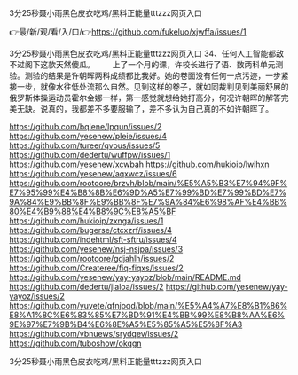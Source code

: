3分25秒聂小雨黑色皮衣吃鸡/黑料正能量tttzzz网页入口

👉最/新/观/看/入/口/👉https://github.com/fukeluo/xjwffa/issues/1

3分25秒聂小雨黑色皮衣吃鸡/黑料正能量tttzzz网页入口	34、任何人工智能都敌不过阁下这款天然傻瓜。
	　　上了一个月的课，许校长进行了语、数两科单元测验。测验的结果是许朝晖两科成绩都比我好。她的卷面没有任何一点污迹，一步紧接一步，就像水往低处流那么自然。见到这样的卷子，就如同裁判见到美丽舒展的俄罗斯体操运动员霍尔金娜一样，第一感觉就想给她打高分，何况许朝晖的解答完美无缺。说真的，我都差不多要服输了，差不多认为自己真的不如许朝晖了。


https://github.com/bqlene/lpqun/issues/2
https://github.com/yesenew/pleie/issues/4
https://github.com/tureer/qvous/issues/5
https://github.com/dedertu/wuffpw/issues/1
https://github.com/yesenew/xcwbah
https://github.com/hukioip/lwihxn
https://github.com/yesenew/aqxwcz/issues/6
https://github.com/rootoore/brzvh/blob/main/%E5%A5%B3%E7%94%9F%E7%95%99%E4%B8%8B%E6%9D%A5%E7%99%BD%E7%99%BD%E7%9A%84%E9%BB%8F%E9%BB%8F%E7%9A%84%E6%98%AF%E4%BB%80%E4%B9%88%E4%B8%9C%E8%A5%BF
https://github.com/hukioip/zxnga/issues/1
https://github.com/bugerse/ctcxzrf/issues/4
https://github.com/indehtml/sft-sftru/issues/4
https://github.com/yesenew/nsj-nsjpa/issues/3
https://github.com/rootoore/gdjahlh/issues/2
https://github.com/Createree/fiq-fiqxs/issues/2
https://github.com/yesenew/yay-yayoz/blob/main/README.md
https://github.com/dedertu/jialoa/issues/2
https://github.com/yesenew/yay-yayoz/issues/2
https://github.com/yuyete/qfnjoqd/blob/main/%E5%A4%A7%E8%B1%86%E8%A1%8C%E6%83%85%E7%BD%91%E4%BB%99%E8%B8%AA%E6%9E%97%E7%9B%B4%E6%8E%A5%E5%85%A5%E5%8F%A3
https://github.com/vbnuews/srydqev/issues/2
https://github.com/tuboshow/okqgn

3分25秒聂小雨黑色皮衣吃鸡/黑料正能量tttzzz网页入口

